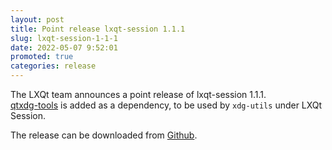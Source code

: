 ```yaml
---
layout: post
title: Point release lxqt-session 1.1.1
slug: lxqt-session-1-1-1
date: 2022-05-07 9:52:01
promoted: true
categories: release
---
```


The LXQt team  announces a point release of lxqt-session 1.1.1.<br/>
[qtxdg-tools](https://github.com/lxqt/qtxdg-tools) is added as a dependency, to be used by `xdg-utils` under LXQt Session.

The release can be downloaded from [Github](https://github.com/lxqt/lxqt-session/releases).

